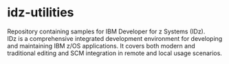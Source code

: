 # idz-utilities
Repository containing samples for IBM Developer for z Systems (IDz).  
IDz is a comprehensive integrated development environment for developing and maintaining IBM z/OS applications. It covers both modern and traditional editing and SCM integration in remote and local usage scenarios. 

